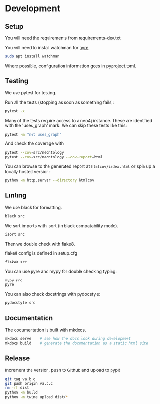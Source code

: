 # Development

## Setup

You will need the requirements from requirements-dev.txt

You will need to install watchman for [pyre](https://pyre-check.org/docs/getting-started/)

```bash
sudo apt install watchman
```

Where possible, configuration information goes in pyproject.toml.

## Testing

We use pytest for testing.

Run all the tests (stopping as soon as something fails):

```bash
pytest -x
```

Many of the tests require access to a neo4j instance. These are identified with the 'uses_graph' mark. We can skip these tests like this:

```bash
pytest -m "not uses_graph"
```

And check the coverage with:

```bash
pytest --cov=src/neontology
pytest --cov=src/neontology --cov-report=html
```

You can browse to the generated report at `htmlcov/index.html` or spin up a locally hosted version:

```bash
python -m http.server --directory htmlcov
```

## Linting

We use black for formatting.

```bash
black src
```

We sort imports with isort (in black compatability mode).

```bash
isort src
```

Then we double check with flake8.

flake8 config is defined in setup.cfg

```bash
flake8 src
```

You can use pyre and mypy for double checking typing:

```bash
mypy src
pyre
```

You can also check docstrings with pydocstyle:

```bash
pydocstyle src
```

## Documentation

The documentation is built with mkdocs.

```bash
mkdocs serve    # see how the docs look during development
mkdocs build    # generate the documentation as a static html site
```

## Release

Increment the version, push to Github and upload to pypi!

```bash
git tag va.b.c
git push origin va.b.c
rm -rf dist
python -m build
python -m twine upload dist/*
```
